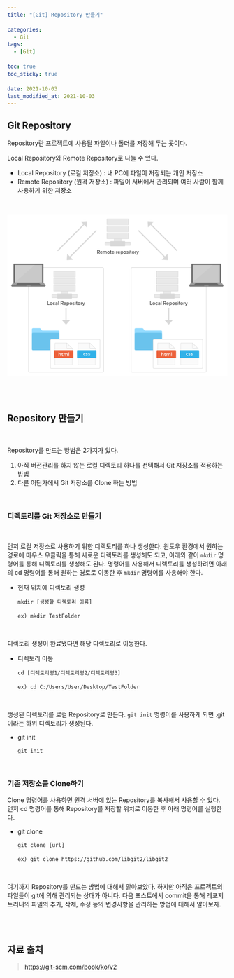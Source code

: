 ```yaml
---
title: "[Git] Repository 만들기"

categories:
  - Git
tags:
  - [Git]

toc: true
toc_sticky: true

date: 2021-10-03
last_modified_at: 2021-10-03
---
```



## Git Repository

Repository란 프로젝트에 사용될 파일이나 폴더를 저장해 두는 곳이다.<br>

Local Repository와 Remote Repository로 나눌 수 있다.<br>
- Local Repository (로컬 저장소) : 내 PC에 파일이 저장되는 개인 저장소 
- Remote Repository (원격 저장소) : 파일이 서버에서 관리되며 여러 사람이 함께 사용하기 위한 저장소

<br>

![local and remote](/assets/images/git/local.png)


<br><br>

## Repository 만들기
<br>

Repository를 만드는 방법은 2가지가 있다.

  1. 아직 버전관리를 하지 않는 로컬 디렉토리 하나를 선택해서 Git 저장소를 적용하는 방법
  2. 다른 어딘가에서 Git 저장소를 Clone 하는 방법

<br>

### 디렉토리를 Git 저장소로 만들기
<br>

먼저 로컬 저장소로 사용하기 위한 디렉토리를 하나 생성한다. 윈도우 환경에서 원하는 경로에 마우스 우클릭을 통해 새로운 디렉토리를 생성해도 되고, 아래와 같이 `mkdir` 명령어를 통해 디렉토리를 생성해도 된다.
명령어를 사용해서 디렉토리를 생성하려면 아래의 cd 명령어를 통해 원하는 경로로 이동한 후 `mkdir` 명령어를 사용해야 한다.


- 현재 위치에 디렉토리 생성
    ```
    mkdir [생성할 디렉토리 이름]

    ex) mkdir TestFolder
    ```

<br>

디렉토리 생성이 완료됐다면 해당 디렉토리로 이동한다.
  <br>

  - 디렉토리 이동
    ```
    cd [디렉토리명1/디렉토리명2/디렉토리명3]

    ex) cd C:/Users/User/Desktop/TestFolder
    ```

<br>

생성된 디렉토리를 로컬 Repository로 만든다. `git init` 명령어를 사용하게 되면 .git이라는 하위 디렉토리가 생성된다.
  - git init
    ```
    git init
    ```

<br>

### 기존 저장소를 Clone하기

Clone 명령어를 사용하면 원격 서버에 있는 Repository를 복사해서 사용할 수 있다.
먼저 cd 명령어를 통해 Repository를 저장할 위치로 이동한 후 아래 명령어를 실행한다.
  - git clone
    ```
    git clone [url]

    ex) git clone https://github.com/libgit2/libgit2
    ```

<br>

여기까지 Repository를 만드는 방법에 대해서 알아보았다. 하지만 아직은 프로젝트의 파일들이 git에 의해 관리되는 상태가 아니다. 
다음 포스트에서 commit을 통해 레포지토리내의 파일의 추가, 삭제, 수정 등의 변경사항을 관리하는 방법에 대해서 알아보자.

<br>
<br>

## 자료 출처
> https://git-scm.com/book/ko/v2










    

